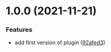 # 1.0.0 (2021-11-21)


### Features

* add first version of plugin ([92afed3](https://github.com/SkySails/rehype-tabular-code/commit/92afed3e593df5eb7e16532b1b902835eae89550))

